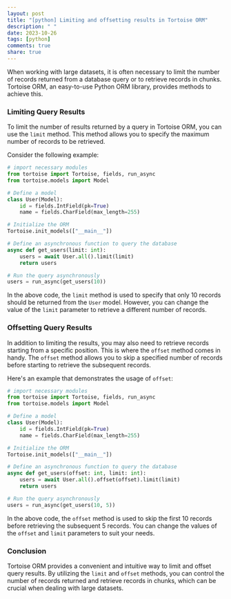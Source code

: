 ```yaml
---
layout: post
title: "[python] Limiting and offsetting results in Tortoise ORM"
description: " "
date: 2023-10-26
tags: [python]
comments: true
share: true
---
```


When working with large datasets, it is often necessary to limit the number of records returned from a database query or to retrieve records in chunks. Tortoise ORM, an easy-to-use Python ORM library, provides methods to achieve this.

### Limiting Query Results

To limit the number of results returned by a query in Tortoise ORM, you can use the `limit` method. This method allows you to specify the maximum number of records to be retrieved.

Consider the following example:

```python
# import necessary modules
from tortoise import Tortoise, fields, run_async
from tortoise.models import Model

# Define a model
class User(Model):
    id = fields.IntField(pk=True)
    name = fields.CharField(max_length=255)

# Initialize the ORM
Tortoise.init_models(["__main__"])

# Define an asynchronous function to query the database
async def get_users(limit: int):
    users = await User.all().limit(limit)
    return users

# Run the query asynchronously
users = run_async(get_users(10))
```

In the above code, the `limit` method is used to specify that only 10 records should be returned from the `User` model. However, you can change the value of the `limit` parameter to retrieve a different number of records.

### Offsetting Query Results

In addition to limiting the results, you may also need to retrieve records starting from a specific position. This is where the `offset` method comes in handy. The `offset` method allows you to skip a specified number of records before starting to retrieve the subsequent records.

Here's an example that demonstrates the usage of `offset`:

```python
# import necessary modules
from tortoise import Tortoise, fields, run_async
from tortoise.models import Model

# Define a model
class User(Model):
    id = fields.IntField(pk=True)
    name = fields.CharField(max_length=255)

# Initialize the ORM
Tortoise.init_models(["__main__"])

# Define an asynchronous function to query the database
async def get_users(offset: int, limit: int):
    users = await User.all().offset(offset).limit(limit)
    return users

# Run the query asynchronously
users = run_async(get_users(10, 5))
```

In the above code, the `offset` method is used to skip the first 10 records before retrieving the subsequent 5 records. You can change the values of the `offset` and `limit` parameters to suit your needs.

### Conclusion

Tortoise ORM provides a convenient and intuitive way to limit and offset query results. By utilizing the `limit` and `offset` methods, you can control the number of records returned and retrieve records in chunks, which can be crucial when dealing with large datasets.